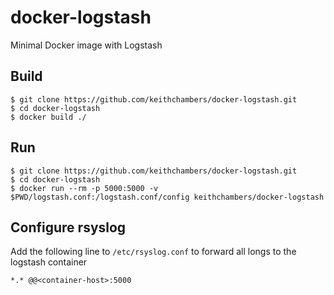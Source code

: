 # docker-logstash
Minimal Docker image with Logstash

## Build
```
$ git clone https://github.com/keithchambers/docker-logstash.git
$ cd docker-logstash
$ docker build ./
```

## Run
```
$ git clone https://github.com/keithchambers/docker-logstash.git
$ cd docker-logstash
$ docker run --rm -p 5000:5000 -v $PWD/logstash.conf:/logstash.conf/config keithchambers/docker-logstash
```

## Configure rsyslog
Add the following line to `/etc/rsyslog.conf` to forward all longs to the logstash container
```
*.* @@<container-host>:5000
```
